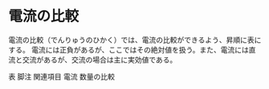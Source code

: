# 電流の比較

電流の比較（でんりゅうのひかく）では、電流の比較ができるよう、昇順に表にする。
電流には正負があるが、ここではその絶対値を扱う。また、電流には直流と交流があるが、交流の場合は主に実効値である。

表
脚注
関連項目
電流
数量の比較
